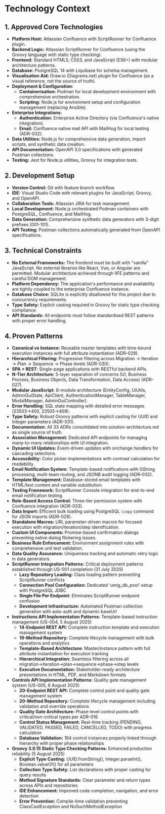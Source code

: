 # Technology Context

## 1. Approved Core Technologies

* **Platform Host:** Atlassian Confluence with ScriptRunner for Confluence plugin.
* **Backend Logic:** Atlassian ScriptRunner for Confluence (using the Groovy language with static type checking).
* **Frontend:** Standard HTML5, CSS3, and JavaScript (ES6+) with modular architecture patterns.
* **Database:** PostgreSQL 14 with Liquibase for schema management.
* **Visualisation Aid:** Draw.io (Diagrams.net) plugin for Confluence (as a visual reference, not the source of truth).
* **Deployment & Configuration:**
  * **Containerisation:** Podman for local development environment with comprehensive orchestration.
  * **Scripting:** Node.js for environment setup and configuration management (replacing Ansible).
* **Enterprise Integrations:**
  * **Authentication:** Enterprise Active Directory (via Confluence's native integration).
  * **Email:** Confluence native mail API with MailHog for local testing (ADR-032).
* **Data Utilities:** Node.js for comprehensive data generation, import scripts, and synthetic data creation.
* **API Documentation:** OpenAPI 3.0 specifications with generated Postman collections.
* **Testing:** Jest for Node.js utilities, Groovy for integration tests.

## 2. Development Setup

* **Version Control:** Git with feature branch workflow.
* **IDE:** Visual Studio Code with relevant plugins for JavaScript, Groovy, and OpenAPI.
* **Collaboration Tools:** Atlassian JIRA for task management.
* **Local Development:** Node.js orchestrated Podman containers with PostgreSQL, Confluence, and MailHog.
* **Data Generation:** Comprehensive synthetic data generators with 3-digit prefixes (001-101).
* **API Testing:** Postman collections automatically generated from OpenAPI specifications.

## 3. Technical Constraints

* **No External Frameworks:** The frontend must be built with "vanilla" JavaScript. No external libraries like React, Vue, or Angular are permitted. Modular architecture achieved through IIFE patterns and careful DOM management.
* **Platform Dependency:** The application's performance and availability are tightly coupled to the enterprise Confluence instance.
* **Database Choice:** SQLite is explicitly disallowed for this project due to concurrency requirements.
* **Type Safety:** Explicit casting required in Groovy for static type checking compliance.
* **API Standards:** All endpoints must follow standardised REST patterns with proper error handling.

## 4. Proven Patterns

* **Canonical vs Instance:** Reusable master templates with time-bound execution instances with full attribute instantiation (ADR-029).
* **Hierarchical Filtering:** Progressive filtering across Migration → Iteration → Plan → Sequence → Phase levels (ADR-030).
* **SPA + REST:** Single-page applications with RESTful backend APIs.
* **N-Tier Architecture:** 5-layer separation of concerns (UI, Business Process, Business Objects, Data Transformation, Data Access) (ADR-027).
* **Modular JavaScript:** 8-module architecture (EntityConfig, UiUtils, AdminGuiState, ApiClient, AuthenticationManager, TableManager, ModalManager, AdminGuiController).
* **Error Handling:** SQL state mapping with detailed error messages (23503→400, 23505→409).
* **Type Safety:** Robust Groovy patterns with explicit casting for UUID and Integer parameters (ADR-031).
* **Documentation:** All 33 ADRs consolidated into solution-architecture.md as single source of truth.
* **Association Management:** Dedicated API endpoints for managing many-to-many relationships with UI integration.
* **Dynamic UI Updates:** Event-driven updates with onchange handlers for cascading selections.
* **Accessibility:** Color picker implementations with contrast calculation for readability.
* **Email Notification System:** Template-based notifications with GString processing, multi-team routing, and JSONB audit logging (ADR-032).
* **Template Management:** Database-stored email templates with HTML/text content and variable substitution.
* **Testing Framework:** ScriptRunner Console integration for end-to-end email notification testing.
* **Role-Based Access Control:** Three-tier permission system with Confluence integration (ADR-033).
* **Data Import:** Efficient bulk loading using PostgreSQL `\copy` command for JSON imports (ADR-028).
* **Standalone Macros:** URL parameter-driven macros for focused execution with migration/iteration/step identification.
* **Custom UI Components:** Promise-based confirmation dialogs preventing native dialog flickering issues.
* **Business Rule Enforcement:** Environment assignment rules with comprehensive unit test validation.
* **Data Quality Assurance:** Uniqueness tracking and automatic retry logic in data generators.
* **ScriptRunner Integration Patterns:** Critical deployment patterns established through US-001 completion (31 July 2025)
  * **Lazy Repository Loading:** Class loading pattern preventing ScriptRunner conflicts
  * **Connection Pool Configuration:** Dedicated 'umig_db_pool' setup with PostgreSQL JDBC  
  * **Single File Per Endpoint:** Eliminates ScriptRunner endpoint confusion
  * **Development Infrastructure:** Automated Postman collection generation with auto-auth and dynamic baseUrl
* **Instructions API Implementation Patterns:** Template-based instruction management (US-004, 5 August 2025)
  * **14-Endpoint REST API:** Complete instruction template and execution management system
  * **19-Method Repository:** Complete lifecycle management with bulk operations and analytics
  * **Template-Based Architecture:** Master/instance pattern with full attribute instantiation for execution tracking
  * **Hierarchical Integration:** Seamless filtering across all migration→iteration→plan→sequence→phase→step levels
  * **Executive Documentation:** Stakeholder-ready architecture presentations in HTML, PDF, and Markdown formats
* **Controls API Implementation Patterns:** Quality gate management system (US-005, 6 August 2025)
  * **20-Endpoint REST API:** Complete control point and quality gate management system
  * **20-Method Repository:** Complete lifecycle management including validation and override operations
  * **Quality Gate Architecture:** Phase-level control points with critical/non-critical types per ADR-016
  * **Control Status Management:** Real-time tracking (PENDING, VALIDATED, PASSED, FAILED, CANCELLED, TODO) with progress calculation
  * **Database Validation:** 184 control instances properly linked through hierarchy with proper phase relationships
* **Groovy 3.0.15 Static Type Checking Patterns:** Enhanced production reliability (5 August 2025)
  * **Explicit Type Casting:** UUID.fromString(), Integer.parseInt(), Boolean.valueOf() for all parameters
  * **Collection Type Safety:** List<Map> declarations with proper casting for query results
  * **Method Signature Standards:** Clear parameter and return types across APIs and repositories
  * **IDE Enhancement:** Improved code completion, navigation, and error detection
  * **Error Prevention:** Compile-time validation preventing ClassCastException and NoSuchMethodException
